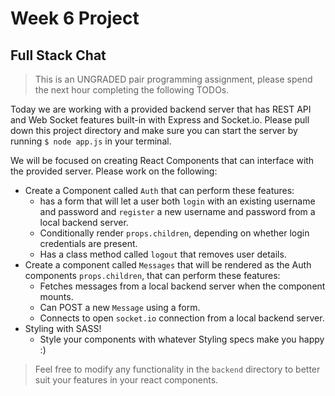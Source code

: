 # Week 6 Project

## Full Stack Chat

> This is an UNGRADED pair programming assignment, please spend the next hour completing the following TODOs.

Today we are working with a provided backend server that has REST API and Web Socket features built-in with Express and Socket.io. Please pull down this project directory and make sure you can start the server by running `$ node app.js` in your terminal.

We will be focused on creating React Components that can interface with the provided server.  Please work on the following:
- Create a Component called `Auth` that can perform these features:
    - has a form that will let a user both `login` with an existing username and password and `register` a new username and password from a local backend server.
    - Conditionally render `props.children`, depending on whether login credentials are present.
    - Has a class method called `logout` that removes user details.
- Create a component called `Messages` that will be rendered as the Auth components `props.children`, that can perform these features:
    - Fetches messages from a local backend server when the component mounts.
    - Can POST a new `Message` using a form.
    - Connects to open `socket.io` connection from a local backend server.
- Styling with SASS!
    - Style your components with whatever Styling specs make you happy :)
    
 > Feel free to modify any functionality in the `backend` directory to better suit your features in your react components.

